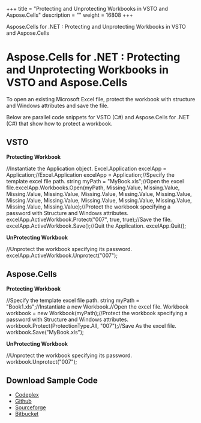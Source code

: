 +++
title = "Protecting and Unprotecting Workbooks in VSTO and Aspose.Cells" 
description = "" 
weight = 16808 
+++

Aspose.Cells for .NET : Protecting and Unprotecting Workbooks in VSTO and Aspose.Cells  

# Aspose.Cells for .NET : Protecting and Unprotecting Workbooks in VSTO and Aspose.Cells


To open an existing Microsoft Excel file, protect the workbook with structure and Windows attributes and save the file.

Below are parallel code snippets for VSTO (C#) and Aspose.Cells for .NET (C#) that show how to protect a workbook.

## VSTO

**Protecting Workbook**

//Instantiate the Application object.   Excel.Application excelApp = Application;//Excel.Application excelApp = Application;//Specify the template excel file path.  string myPath = "MyBook.xls";//Open the excel file.excelApp.Workbooks.Open(myPath, Missing.Value, Missing.Value,            Missing.Value, Missing.Value,            Missing.Value, Missing.Value,            Missing.Value, Missing.Value,            Missing.Value, Missing.Value,            Missing.Value, Missing.Value,            Missing.Value, Missing.Value);//Protect the workbook specifying a password with Structure and Windows attributes.  excelApp.ActiveWorkbook.Protect("007", true, true);//Save the file.  excelApp.ActiveWorkbook.Save();//Quit the Application.  excelApp.Quit();

**UnProtecting Workbook**

 //Unprotect the workbook specifying its password.  excelApp.ActiveWorkbook.Unprotect("007");

## Aspose.Cells

**Protecting Workbook**

//Specify the template excel file path.   string myPath = "Book1.xls";//Instantiate a new Workbook.//Open the excel file.   Workbook workbook = new Workbook(myPath);//Protect the workbook specifying a password with Structure and Windows attributes.   workbook.Protect(ProtectionType.All, "007");//Save As the excel file.   workbook.Save("MyBook.xls");

**UnProtecting Workbook**

//Unprotect the workbook specifying its password.  workbook.Unprotect("007");

## Download Sample Code

*   [Codeplex](https://asposevsto.codeplex.com/downloads/get/1459787)
*   [Github](https://github.com/asposemarketplace/Aspose_for_VSTO/releases/download/Aspose.Cells1.1/Protecting.and.Unprotecting.Workbooks.Aspose.Cells.zip)
*   [Sourceforge](http://goo.gl/JH1J2I)
*   [Bitbucket](https://bitbucket.org/asposemarketplace/aspose-for-vsto/downloads/Protecting%20and%20Unprotecting%20Workbooks%20(Aspose.Cells).zip)

